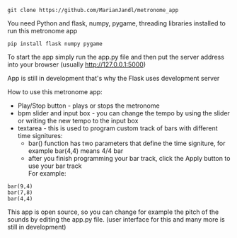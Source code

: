 ```
git clone https://github.com/MarianJandl/metronome_app
```
You need Python and flask, numpy, pygame, threading libraries installed to run this metronome app
```
pip install flask numpy pygame
```
To start the app simply run the app.py file and then put the server address into your browser (usually http://127.0.0.1:5000)

App is still in development that's why the Flask uses development server

How to use this metronome app:
  - Play/Stop button - plays or stops the metronome
  - bpm slider and input box - you can change the tempo by using the slider or writing the new tempo to the input box
  - textarea - this is used to program custom track of bars with different time signitures:
      - bar() function has two parameters that define the time signiture, for example bar(4,4) means 4/4 bar
      - after you finish programming your bar track, click the Apply button to use your bar track\
      For example:
```
bar(9,4)
bar(7,8)
bar(4,4)
```

This app is open source, so you can change for example the pitch of the sounds by editing the app.py file.
(user interface for this and many more is still in development)

